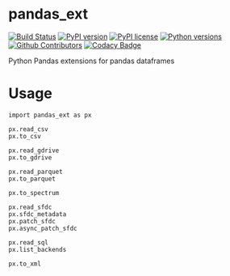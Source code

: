# pandas_ext
[![Build Status](https://travis-ci.org/newsela/pandas_ext.svg?branch=master)](https://travis-ci.org/newsela/pandas_ext)
[![PyPI version](https://img.shields.io/pypi/v/pandas_ext.svg)](https://pypi.org/project/pandas_ext/)
[![PyPI license](https://img.shields.io/pypi/l/pandas_ext.svg)](https://pypi.org/project/pandas_ext/)
[![Python versions](https://img.shields.io/pypi/pyversions/pandas_ext.svg)](https://pypi.org/project/pandas_ext/)
[![Github Contributors](https://img.shields.io/github/contributors/newsela/pandas_ext.svg)](https://github.com/newsela/pandas_ext/graphs/contributors)
[![Codacy Badge](https://api.codacy.com/project/badge/Grade/9264e1ab2306412c9b772813ebd4ad4a)](https://www.codacy.com/app/richiverse/pandas_ext?utm_source=github.com&amp;utm_medium=referral&amp;utm_content=newsela/pandas_ext&amp;utm_campaign=Badge_Grade)

Python Pandas extensions for pandas dataframes


# Usage

```
import pandas_ext as px

px.read_csv
px.to_csv

px.read_gdrive
px.to_gdrive

px.read_parquet
px.to_parquet

px.to_spectrum

px.read_sfdc
px.sfdc_metadata
px.patch_sfdc
px.async_patch_sfdc

px.read_sql
px.list_backends

px.to_xml
```
